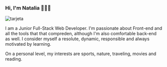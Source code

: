 ### Hi, I'm Natalia 👋👩‍💻

![tarjeta](https://user-images.githubusercontent.com/113109206/235138888-82446625-0ca8-42e9-8ed6-c6a40921daed.png)

I am a Junior Full-Stack Web Developer. I'm passionate about Front-end and all the tools that that compreden, although I'm also comfortable back-end as well. I consider myself a resolute, dynamic, responsible and always motivated by learning.

On a personal level, my interests are sports, nature, traveling, movies and reading.
